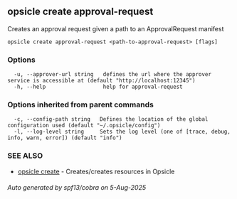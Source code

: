 ## opsicle create approval-request

Creates an approval request given a path to an ApprovalRequest manifest

```
opsicle create approval-request <path-to-approval-request> [flags]
```

### Options

```
  -u, --approver-url string   defines the url where the approver service is accessible at (default "http://localhost:12345")
  -h, --help                  help for approval-request
```

### Options inherited from parent commands

```
  -c, --config-path string   Defines the location of the global configuration used (default "~/.opsicle/config")
  -l, --log-level string     Sets the log level (one of [trace, debug, info, warn, error]) (default "info")
```

### SEE ALSO

* [opsicle create](cli/opsicle_create.md)	 - Creates/creates resources in Opsicle

###### Auto generated by spf13/cobra on 5-Aug-2025
